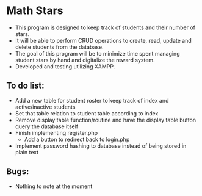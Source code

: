 # Math Stars

* This program is designed to keep track of students and their number of stars.
* It will be able to perform CRUD operations to create, read, update and delete students from the database.
* The goal of this program will be to minimize time spent managing student stars by hand and digitalize the reward system.
* Developed and testing utilizing XAMPP.

## To do list:

* Add a new table for student roster to keep track of index and active/inactive students
* Set that table relation to student table according to index
* Remove display table function/routine and have the display table button query the database itself
* Finish implementing register.php
    * Add a button to redirect back to login.php
* Implement password hashing to database instead of being stored in plain text


## Bugs:

* Nothing to note at the moment